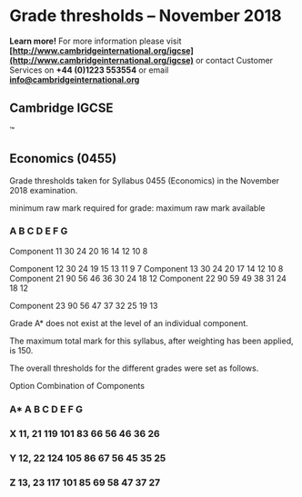 # Grade thresholds – November 2018 

**Learn more!** For more information please visit **[http://www.cambridgeinternational.org/igcse](http://www.cambridgeinternational.org/igcse)** or contact Customer Services on **+44 (0)1223 553554** or email **info@cambridgeinternational.org** 

## Cambridge IGCSE 

 ™ 

## Economics (0455) 

 Grade thresholds taken for Syllabus 0455 (Economics) in the November 2018 examination. 

 minimum raw mark required for grade: maximum raw mark available 

### A B C D E F G 

 Component 11 30 24 20 16 14 12 10 8 

 Component 12 30 24 19 15 13 11 9 7 Component 13 30 24 20 17 14 12 10 8 Component 21 90 56 46 36 30 24 18 12 Component 22 90 59 49 38 31 24 18 12 

 Component 23 90 56 47 37 32 25 19 13 

 Grade A* does not exist at the level of an individual component. 

 The maximum total mark for this syllabus, after weighting has been applied, is 150. 

 The overall thresholds for the different grades were set as follows. 

 Option Combination of Components 

### A* A B C D E F G 

### X 11, 21 119 101 83 66 56 46 36 26 

### Y 12, 22 124 105 86 67 56 45 35 25 

### Z 13, 23 117 101 85 69 58 47 37 27 



